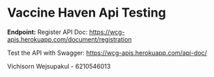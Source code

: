 # Vaccine Haven Api Testing
**Endpoint:** Register API
Doc: https://wcg-apis.herokuapp.com/document/registration

Test the API with Swagger: https://wcg-apis.herokuapp.com/api-doc/

Vichisorn Wejsupakul - 6210546013
